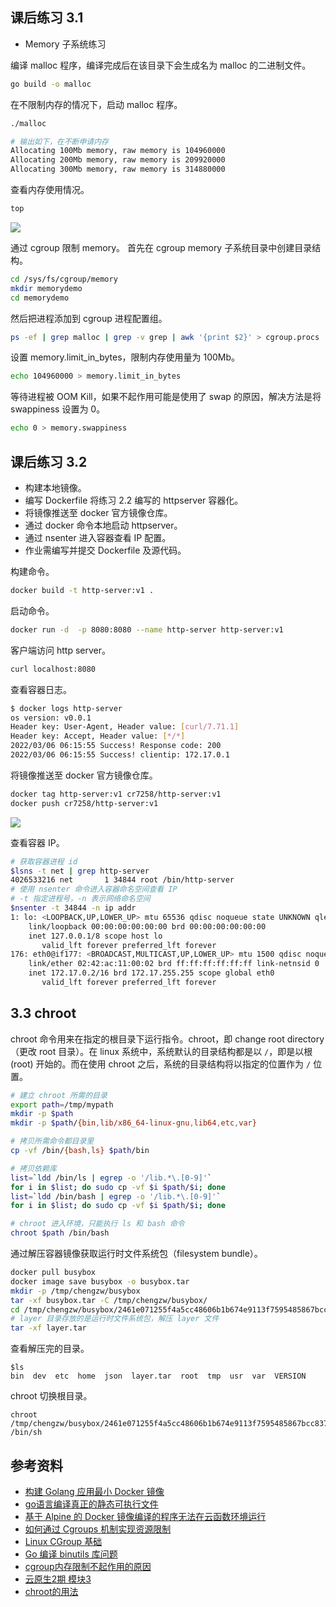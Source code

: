 ## 课后练习 3.1
- Memory 子系统练习

编译 malloc 程序，编译完成后在该目录下会生成名为 malloc 的二进制文件。
```bash
go build -o malloc
```

在不限制内存的情况下，启动 malloc 程序。
```bash
./malloc

# 输出如下，在不断申请内存
Allocating 100Mb memory, raw memory is 104960000
Allocating 200Mb memory, raw memory is 209920000
Allocating 300Mb memory, raw memory is 314880000
```

查看内存使用情况。
```bash
top
```

![](https://chengzw258.oss-cn-beijing.aliyuncs.com/Article/20220306204950.png)

通过 cgroup 限制 memory。
首先在 cgroup memory 子系统目录中创建目录结构。
```bash
cd /sys/fs/cgroup/memory
mkdir memorydemo
cd memorydemo
```
然后把进程添加到 cgroup 进程配置组。
```bash
ps -ef | grep malloc | grep -v grep | awk '{print $2}' > cgroup.procs
```
设置 memory.limit_in_bytes，限制内存使用量为 100Mb。 
```bash
echo 104960000 > memory.limit_in_bytes
```
等待进程被 OOM Kill，如果不起作用可能是使用了 swap 的原因，解决方法是将 swappiness 设置为 0。
```bash
echo 0 > memory.swappiness
```

## 课后练习 3.2
- 构建本地镜像。
- 编写 Dockerfile 将练习 2.2 编写的 httpserver 容器化。
- 将镜像推送至 docker 官方镜像仓库。
- 通过 docker 命令本地启动 httpserver。
- 通过 nsenter 进入容器查看 IP 配置。
- 作业需编写并提交 Dockerfile 及源代码。

构建命令。
```bash
docker build -t http-server:v1 .
```
启动命令。
```bash
docker run -d  -p 8080:8080 --name http-server http-server:v1
```
客户端访问 http server。
```bash
curl localhost:8080
```
查看容器日志。
```bash
$ docker logs http-server
os version: v0.0.1 
Header key: User-Agent, Header value: [curl/7.71.1] 
Header key: Accept, Header value: [*/*] 
2022/03/06 06:15:55 Success! Response code: 200
2022/03/06 06:15:55 Success! clientip: 172.17.0.1
```
将镜像推送至 docker 官方镜像仓库。
```bash
docker tag http-server:v1 cr7258/http-server:v1
docker push cr7258/http-server:v1
```

![](https://chengzw258.oss-cn-beijing.aliyuncs.com/Article/20220306142909.png)

查看容器 IP。
```bash
# 获取容器进程 id
$lsns -t net | grep http-server
4026533216 net       1 34844 root /bin/http-server
# 使用 nsenter 命令进入容器命名空间查看 IP
# -t 指定进程号，-n 表示网络命名空间
$nsenter -t 34844 -n ip addr
1: lo: <LOOPBACK,UP,LOWER_UP> mtu 65536 qdisc noqueue state UNKNOWN qlen 1
    link/loopback 00:00:00:00:00:00 brd 00:00:00:00:00:00
    inet 127.0.0.1/8 scope host lo
       valid_lft forever preferred_lft forever
176: eth0@if177: <BROADCAST,MULTICAST,UP,LOWER_UP> mtu 1500 qdisc noqueue state UP 
    link/ether 02:42:ac:11:00:02 brd ff:ff:ff:ff:ff:ff link-netnsid 0
    inet 172.17.0.2/16 brd 172.17.255.255 scope global eth0
       valid_lft forever preferred_lft forever
```

## 3.3 chroot
chroot 命令用来在指定的根目录下运行指令。chroot，即 change root directory （更改 root 目录）。在 linux 系统中，系统默认的目录结构都是以 `/`，即是以根 (root) 开始的。而在使用 chroot 之后，系统的目录结构将以指定的位置作为 `/` 位置。

```bash
# 建立 chroot 所需的目录
export path=/tmp/mypath
mkdir -p $path
mkdir -p $path/{bin,lib/x86_64-linux-gnu,lib64,etc,var}

# 拷贝所需命令都目录里
cp -vf /bin/{bash,ls} $path/bin

# 拷贝依赖库
list=`ldd /bin/ls | egrep -o '/lib.*\.[0-9]'`
for i in $list; do sudo cp -vf $i $path/$i; done
list=`ldd /bin/bash | egrep -o '/lib.*\.[0-9]'`
for i in $list; do sudo cp -vf $i $path/$i; done

# chroot 进入环境，只能执行 ls 和 bash 命令
chroot $path /bin/bash
```

通过解压容器镜像获取运行时文件系统包（filesystem bundle）。
```bash
docker pull busybox
docker image save busybox -o busybox.tar
mkdir -p /tmp/chengzw/busybox
tar -xf busybox.tar -C /tmp/chengzw/busybox/
cd /tmp/chengzw/busybox/2461e071255f4a5cc48606b1b674e9113f7595485867bcc837e24d9ee13ef06b
# layer 目录存放的是运行时文件系统包，解压 layer 文件
tar -xf layer.tar
```

查看解压完的目录。
```
$ls 
bin  dev  etc  home  json  layer.tar  root  tmp  usr  var  VERSION
```
chroot 切换根目录。
```
chroot /tmp/chengzw/busybox/2461e071255f4a5cc48606b1b674e9113f7595485867bcc837e24d9ee13ef06b /bin/sh
```

## 参考资料
- [构建 Golang 应用最小 Docker 镜像](https://juejin.cn/post/6844904174396637197)
- [go语言编译真正的静态可执行文件](https://rocket049.cn/static-go.md)
- [基于 Alpine 的 Docker 镜像编译的程序无法在云函数环境运行](https://cloud.tencent.com/developer/article/1536308)
- [如何通过 Cgroups 机制实现资源限制](https://my.oschina.net/u/4923278/blog/4980857)
- [Linux CGroup 基础](https://wudaijun.com/2018/10/linux-cgroup/)
- [Go 编译 binutils 库问题](https://www.cnblogs.com/xuelisheng/p/10452111.html)
- [cgroup内存限制不起作用的原因](https://segmentfault.com/a/1190000037504275)
- [云原生2期 模块3](https://shimo.im/docs/yBL3u6MFMiw6OTLT/read)
- [chroot的用法](https://cloud.tencent.com/developer/article/1603505)
